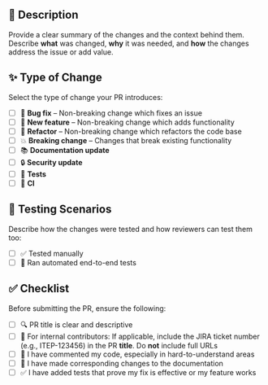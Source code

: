 ## 📝 Description

Provide a clear summary of the changes and the context behind them. Describe **what** was changed, **why** it was needed, and **how** the changes address the issue or add value.

<!--
If the PR addresses a specific GitHub issue, include one of the following lines to enable auto-closing:
Fixes #<issue_number>
Closes #<issue_number>

If referencing an internal ticket (e.g. JIRA), include the ticket number instead:
JIRA: <project-key>-<ticket-number>

If there’s no related issue or ticket, you can skip this section.
-->

## ✨ Type of Change

Select the type of change your PR introduces:

- [ ] 🐞 **Bug fix** – Non-breaking change which fixes an issue
- [ ] 🚀 **New feature** – Non-breaking change which adds functionality
- [ ] 🔨 **Refactor** – Non-breaking change which refactors the code base
- [ ] 💥 **Breaking change** – Changes that break existing functionality
- [ ] 📚 **Documentation update**
- [ ] 🔒 **Security update**
- [ ] 🧪 **Tests**
- [ ] 🚂 **CI**

## 🧪 Testing Scenarios

Describe how the changes were tested and how reviewers can test them too:

- [ ] ✅ Tested manually
- [ ] 🤖 Ran automated end-to-end tests

## ✅ Checklist

Before submitting the PR, ensure the following:

- [ ] 🔍 PR title is clear and descriptive
- [ ] 📝 For internal contributors: If applicable, include the JIRA ticket number (e.g., ITEP-123456) in the PR **title**. Do **not** include full URLs
- [ ] 💬 I have commented my code, especially in hard-to-understand areas
- [ ] 📄 I have made corresponding changes to the documentation
- [ ] ✅ I have added tests that prove my fix is effective or my feature works
